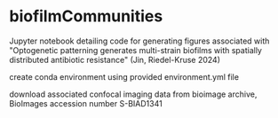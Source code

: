 # biofilmCommunities
Jupyter notebook detailing code for generating figures associated with "Optogenetic patterning generates multi-strain biofilms with spatially distributed antibiotic resistance" (Jin, Riedel-Kruse 2024)

create conda environment using provided environment.yml file

download associated confocal imaging data from bioimage archive, BioImages accession number S-BIAD1341
